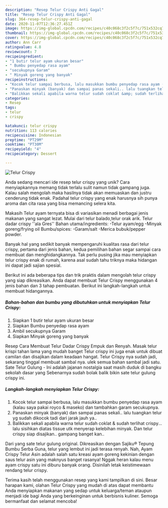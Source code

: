 ```yaml
---
description: "Resep Telur Crispy Anti Gagal"
title: "Resep Telur Crispy Anti Gagal"
slug: 364-resep-telur-crispy-anti-gagal
date: 2020-11-07T12:36:27.451Z
image: https://img-global.cpcdn.com/recipes/c40c068c3f2c5f7c/751x532cq70/telur-crispy-foto-resep-utama.jpg
thumbnail: https://img-global.cpcdn.com/recipes/c40c068c3f2c5f7c/751x532cq70/telur-crispy-foto-resep-utama.jpg
cover: https://img-global.cpcdn.com/recipes/c40c068c3f2c5f7c/751x532cq70/telur-crispy-foto-resep-utama.jpg
author: Ann Carr
ratingvalue: 4.8
reviewcount: 7
recipeingredient:
- "1 butir telur ayam ukuran besar"
- " Bumbu penyedap rasa ayam"
- "secukupnya Garam"
- " Minyak goreng yang banyak"
recipeinstructions:
- "Kocok telur sampai berbusa, lalu masukkan bumbu penyedap rasa ayam (kalau saya pakai royco &amp; maseko) dan tambahkan garam secukupnya."
- "Panaskan minyak (banyak) dan sampai panas sekali.. lalu tuangkan telur yg sudah dikocok tadi dari jarak jauh ya.."
- "Balikkan sekali apabila warna telur sudah coklat &amp; sudah terlihat crispy... lalu sisihkan diatas tissue utk menyerap kelebihan minyak. Dan telur crispy siap disajikan.. gampang banget kan.."
categories:
- Resep
tags:
- telur
- crispy

katakunci: telur crispy 
nutrition: 113 calories
recipecuisine: Indonesian
preptime: "PT29M"
cooktime: "PT30M"
recipeyield: "4"
recipecategory: Dessert

---
```



![Telur Crispy](https://img-global.cpcdn.com/recipes/c40c068c3f2c5f7c/751x532cq70/telur-crispy-foto-resep-utama.jpg)

Anda sedang mencari ide resep telur crispy yang unik? Cara menyiapkannya memang tidak terlalu sulit namun tidak gampang juga. Kalau salah mengolah maka hasilnya tidak akan memuaskan dan justru cenderung tidak enak. Padahal telur crispy yang enak harusnya sih punya aroma dan cita rasa yang bisa memancing selera kita.

Makasih Telur ayam ternyata bisa di variasikan menadi berbagai jenis makanan yang sangat lezat. Mulai dari telur balado,telur orak arik. Telur dadar crispy &#39;&#39;ala Gres&#39;&#39; Bahan utama/ingredients: -Telur ayam/egg -Minyak goreng/frying oil Bumbu/spices: -Garam/salt -Merica bubuk/pepper powder.

Banyak hal yang sedikit banyak mempengaruhi kualitas rasa dari telur crispy, pertama dari jenis bahan, kedua pemilihan bahan segar sampai cara membuat dan menghidangkannya. Tak perlu pusing jika mau menyiapkan telur crispy enak di rumah, karena asal sudah tahu triknya maka hidangan ini dapat jadi sajian spesial.


Berikut ini ada beberapa tips dan trik praktis dalam mengolah telur crispy yang siap dikreasikan. Anda dapat membuat Telur Crispy menggunakan 4 jenis bahan dan 3 tahap pembuatan. Berikut ini langkah-langkah untuk membuat hidangannya.

<!--inarticleads1-->

##### Bahan-bahan dan bumbu yang dibutuhkan untuk menyiapkan Telur Crispy:

1. Siapkan 1 butir telur ayam ukuran besar
1. Siapkan  Bumbu penyedap rasa ayam
1. Ambil secukupnya Garam
1. Siapkan  Minyak goreng yang banyak


Resep Cara Membuat Telur Dadar Crispy Empuk dan Renyah. Masak telur krispi tahan lama yang mudah banget Telur crispy ini juga enak untuk dibuat camilan dan disajikan dalam keadaan hangat. Telur Crispy nya sudah jadi, sekarang tinggal membuat sambal nya. ulek semua bahan sambal jadi satu. Sate Telur Gulung - Ini adalah jajanan nostalgia saat masih duduk di bangku sekolah dasar yang Sebenarnya sudah bolak balik bikin sate telur gulung crispy ini. 

<!--inarticleads2-->

##### Langkah-langkah menyiapkan Telur Crispy:

1. Kocok telur sampai berbusa, lalu masukkan bumbu penyedap rasa ayam (kalau saya pakai royco &amp; maseko) dan tambahkan garam secukupnya.
1. Panaskan minyak (banyak) dan sampai panas sekali.. lalu tuangkan telur yg sudah dikocok tadi dari jarak jauh ya..
1. Balikkan sekali apabila warna telur sudah coklat &amp; sudah terlihat crispy... lalu sisihkan diatas tissue utk menyerap kelebihan minyak. Dan telur crispy siap disajikan.. gampang banget kan..


Dari yang sate telur gulung original. Dikreasikan dengan Sajiku® Tepung Bumbu Serba Guna, telur yang lembut ini jadi terasa renyah. Nah, Ayam Crispy Telur Asin adalah salah satu kreasi ayam goreng kekinian dengan saus telur asin yang maknyus banget rasanya! Nggak heran kalau menu ayam crispy satu ini diburu banyak orang. Disinilah letak keistimewaan rendang telur crispy. 

Terima kasih telah menggunakan resep yang kami tampilkan di sini. Besar harapan kami, olahan Telur Crispy yang mudah di atas dapat membantu Anda menyiapkan makanan yang sedap untuk keluarga/teman ataupun menjadi ide bagi Anda yang berkeinginan untuk berbisnis kuliner. Semoga bermanfaat dan selamat mencoba!
